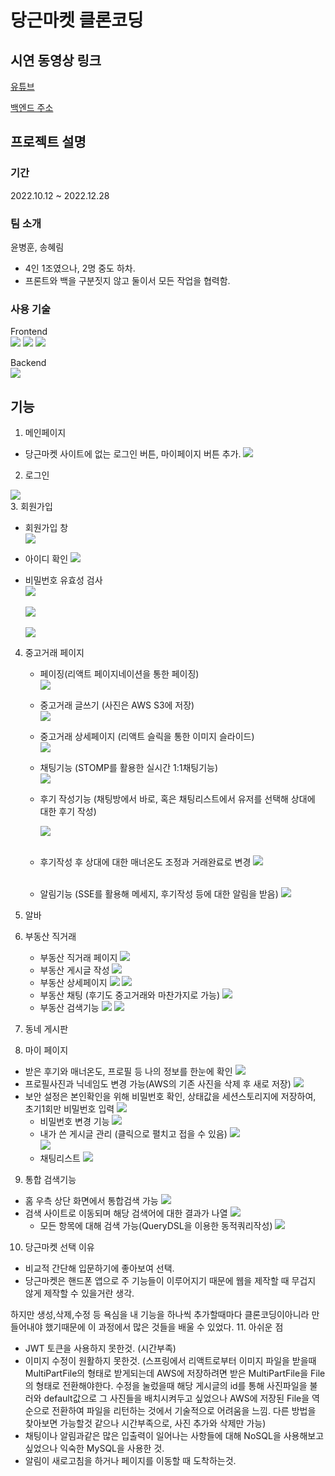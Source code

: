 # 당근마켓 클론코딩

## 시연 동영상 링크

[유튜브](https://www.youtube.com/watch?v=tEu6WCS2XUY)

[백엔드 주소](https://github.com/SBS-Carrot/Carrot-Backend)

## 프로젝트 설명

### 기간

2022.10.12 ~ 2022.12.28

### 팀 소개

윤병훈, 송혜림

- 4인 1조였으나, 2명 중도 하차.
- 프론트와 백을 구분짓지 않고 둘이서 모든 작업을 협력함.

### 사용 기술
Frontend <br/>
<img src="https://img.shields.io/badge/react-61DAFB?style=for-the-badge&logo=react&logoColor=black">
<img src="https://img.shields.io/badge/javascript-F7DF1E?style=for-the-badge&logo=javascript&logoColor=black">
<img src="https://img.shields.io/badge/node.js-339933?style=for-the-badge&logo=Node.js&logoColor=white">

Backend <br/>
<img src="https://img.shields.io/badge/springboot-6DB33F?style=for-the-badge&logo=springboot&logoColor=white">

## 기능

1. 메인페이지

- 당근마켓 사이트에 없는 로그인 버튼, 마이페이지 버튼 추가.
  <img src="https://user-images.githubusercontent.com/109117590/209925829-ca165849-4080-460d-8f47-453ab30d6c22.PNG">

<div>

2. 로그인
<img src="https://user-images.githubusercontent.com/109117590/209928624-b46eb3a0-6edf-4452-89da-57c3d666e4fe.PNG">
</div>
<div>
3. 회원가입

- 회원가입 창
  <br />
  <img src="https://user-images.githubusercontent.com/109117590/209931478-4bbae3af-1a75-436b-b893-92a3389511b8.PNG">

- 아이디 확인
  <img src="https://user-images.githubusercontent.com/109117590/209931496-165617aa-c15e-485c-b688-7330f96a1b77.PNG">

- 비밀번호 유효성 검사
  <br />
  <img src="https://user-images.githubusercontent.com/109117590/209931511-13f82f57-0c31-4e0e-9049-b38263954d08.PNG"> <br />
  <br />
  <img src="https://user-images.githubusercontent.com/109117590/209931517-c86c0a3e-9b45-4d23-8ef6-de0f16bc2329.PNG">
  <br /> <br />
  <img src="https://user-images.githubusercontent.com/109117590/209931521-02ce1ff7-626d-4c0a-a17c-7c7957798e32.PNG"> <br />

</div>

4. 중고거래 페이지

   - 페이징(리액트 페이지네이션을 통한 페이징)
     <br />
     <img src="https://user-images.githubusercontent.com/109117590/209932150-590341f5-efb6-45d4-aab6-37c20d2231fc.PNG">
     <br />
   - 중고거래 글쓰기 (사진은 AWS S3에 저장)
     <br />
     <img src="https://user-images.githubusercontent.com/109117590/209933066-0ede0960-c72b-40be-8234-3c3b7b1fb634.PNG">
     <br />
   - 중고거래 상세페이지 (리액트 슬릭을 통한 이미지 슬라이드)
     <br />
     <img src="https://user-images.githubusercontent.com/109117590/209933069-4ab109a7-5f33-4a16-837a-5434f6809eef.PNG">
     <br />
   - 채팅기능 (STOMP를 활용한 실시간 1:1채팅기능)
     <br />
     <img src="https://i.postimg.cc/25PVcM2r/1.png">
     <br />
   - 후기 작성기능 (채팅방에서 바로, 혹은 채팅리스트에서 유저를 선택해 상대에 대한 후기 작성)

     <img src="https://i.postimg.cc/NFbXzbKD/2.png">
       <br />  
       <br />

   - 후기작성 후 상대에 대한 매너온도 조정과 거래완료로 변경
     <img src="https://i.postimg.cc/dVhC52wR/3.png">
     <br />
     <br />
   - 알림기능 (SSE를 활용해 메세지, 후기작성 등에 대한 알림을 받음)
     <img src="https://i.postimg.cc/wT73z9Zg/44.png">

5. 알바

6. 부동산 직거래

   - 부동산 직거래 페이지
     <img src="https://i.postimg.cc/J0R6X6w5/11.png">
     <br />
   - 부동산 게시글 작성
     <img src="https://i.postimg.cc/FKcDB5Nx/22.png">
     <br />
   - 부동산 상세페이지
     <img src="https://i.postimg.cc/FsRGQJhz/33.png">
     <img src="https://i.postimg.cc/qR4XDNmk/44.png">
     <br />
   - 부동산 채팅 (후기도 중고거래와 마찬가지로 가능)
     <img src="https://i.postimg.cc/nL0Y5HNB/11.png">
     <br />
   - 부동산 검색기능
     <img src="https://i.postimg.cc/qRBL1tR8/22.png">
     <img src="https://i.postimg.cc/RZrLjphC/33.png">
     <br />

7. 동네 게시판

8. 마이 페이지

- 받은 후기와 매너온도, 프로필 등 나의 정보를 한눈에 확인
  <img src="https://i.postimg.cc/jj2QpDPK/11.png">
  <br />
- 프로필사진과 닉네임도 변경 가능(AWS의 기존 사진을 삭제 후 새로 저장)
  <img src="https://i.postimg.cc/W13k3Q3w/22.png">
  <br />
- 보안 설정은 본인확인을 위해 비밀번호 확인,
  상태값을 세션스토리지에 저장하여, 초기1회만 비밀번호 입력
  <img src="https://i.postimg.cc/hP4JyH9R/1.png">
  <br />
  - 비밀번호 변경 기능
    <img src="https://i.postimg.cc/tCmgr7qF/2.png">
    <br />
  - 내가 쓴 게시글 관리 (클릭으로 펼치고 접을 수 있음)
    <img src="https://i.postimg.cc/DZykkd50/33.png">  
    <img src="https://i.postimg.cc/HxZGpcP2/44.png"> <br />
  - 채팅리스트
    <img src="https://i.postimg.cc/J0HBxXfY/11.png"> <br />

9. 통합 검색기능

- 홈 우측 상단 화면에서 통합검색 가능
  <img src="https://i.postimg.cc/D07wJX2b/22.png">
  <br />
- 검색 사이트로 이동되며 해당 검색어에 대한 결과가 나열
  <img src="https://i.postimg.cc/y6nVpW1v/33.png">
  <br />
  - 모든 항목에 대해 검색 가능(QueryDSL을 이용한 동적쿼리작성)
    <img src="https://i.postimg.cc/bwSpvTQB/44.png">
    <br />

10. 당근마켓 선택 이유

- 비교적 간단해 입문하기에 좋아보여 선택.
- 당근마켓은 핸드폰 앱으로 주 기능들이 이루어지기 때문에 웹을 제작할 때 무겁지 않게 제작할 수 있을거란 생각.

하지만 생성,삭제,수정 등 욕심을 내 기능을 하나씩 추가할때마다 클론코딩이아니라 만들어내야 했기때문에 이 과정에서 많은 것들을 배울 수 있었다. 11. 아쉬운 점

- JWT 토큰을 사용하지 못한것. (시간부족)
- 이미지 수정이 원활하지 못한것. (스프링에서 리액트로부터 이미지 파일을 받을때 MultiPartFile의 형태로 받게되는데 AWS에 저장하려면 받은 MultiPartFile을 File의 형태로 전환해야한다. 수정을 눌렀을때 해당 게시글의 id를 통해 사진파일을 불러와 default값으로 그 사진들을 배치시켜두고 싶었으나 AWS에 저장된 File을 역순으로 전환하여 파일을 리턴하는 것에서 기술적으로 어려움을 느낌. 다른 방법을 찾아보면 가능할것 같으나 시간부족으로, 사진 추가와 삭제만 가능)
- 채팅이나 알림과같은 많은 입출력이 일어나는 사항들에 대해 NoSQL을 사용해보고 싶었으나 익숙한 MySQL을 사용한 것.
- 알림이 새로고침을 하거나 페이지를 이동할 때 도착하는것.

